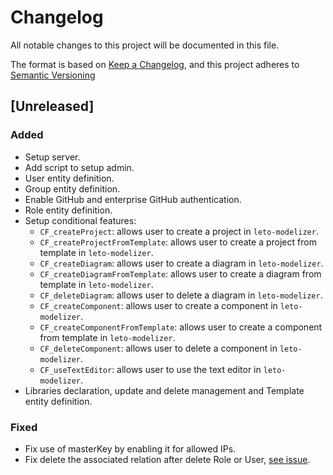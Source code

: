 # Changelog

All notable changes to this project will be documented in this file.

The format is based on [Keep a Changelog](https://keepachangelog.com/en/1.0.0/),
and this project adheres to [Semantic Versioning](https://semver.org/spec/v2.0.0.html)

## [Unreleased]

### Added

* Setup server.
* Add script to setup admin. 
* User entity definition.
* Group entity definition.
* Enable GitHub and enterprise GitHub authentication.
* Role entity definition.
* Setup conditional features:
  * `CF_createProject`: allows user to create a project in `leto-modelizer`.
  * `CF_createProjectFromTemplate`: allows user to create a project from template in `leto-modelizer`.
  * `CF_createDiagram`: allows user to create a diagram in `leto-modelizer`.
  * `CF_createDiagramFromTemplate`: allows user to create a diagram from template in `leto-modelizer`.
  * `CF_deleteDiagram`: allows user to delete a diagram in `leto-modelizer`.
  * `CF_createComponent`: allows user to create a component in `leto-modelizer`.
  * `CF_createComponentFromTemplate`: allows user to create a component from template in `leto-modelizer`.
  * `CF_deleteComponent`: allows user to delete a component in `leto-modelizer`.
  * `CF_useTextEditor`: allows user to use the text editor in `leto-modelizer`.
* Libraries declaration, update and delete management and Template entity definition.

### Fixed

* Fix use of masterKey by enabling it for allowed IPs.
* Fix delete the associated relation after delete Role or User, [see issue](https://github.com/ditrit/leto-modelizer-api/issues/19).
